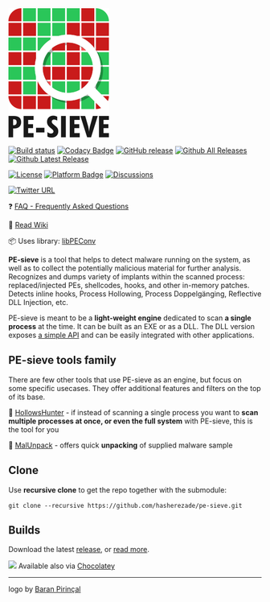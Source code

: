 <img src="./logo/PE-SIEVE_small.png" alt="">

[![Build status](https://ci.appveyor.com/api/projects/status/crlo8iyvi4bm80yp?svg=true)](https://ci.appveyor.com/project/hasherezade/pe-sieve)
[![Codacy Badge](https://api.codacy.com/project/badge/Grade/b75fd4d95bd94629879381241e4a7c02)](https://www.codacy.com/manual/hasherezade/pe-sieve?utm_source=github.com&amp;utm_medium=referral&amp;utm_content=hasherezade/pe-sieve&amp;utm_campaign=Badge_Grade)
[![GitHub release](https://img.shields.io/github/release/hasherezade/pe-sieve.svg)](https://github.com/hasherezade/pe-sieve/releases)
[![Github All Releases](https://img.shields.io/github/downloads/hasherezade/pe-sieve/total.svg)](https://github.com/hasherezade/pe-sieve/releases)
[![Github Latest Release](https://img.shields.io/github/downloads/hasherezade/pe-sieve/latest/total.svg)](https://github.com/hasherezade/pe-sieve/releases)

[![License](https://img.shields.io/badge/License-BSD%202--Clause-blue.svg)](https://github.com/hasherezade/pe-sieve/blob/master/LICENSE)
[![Platform Badge](https://img.shields.io/badge/Windows-0078D6?logo=windows)](https://github.com/hasherezade/pe-sieve)
[![Discussions](https://img.shields.io/badge/Ask%20me-anything-1abc9c.svg)](https://github.com/hasherezade/pe-sieve/discussions)

[![Twitter URL](https://img.shields.io/twitter/url/http/shields.io.svg?style=social)](https://twitter.com/intent/tweet?original_referer=https://github.com/hasherezade/pe-sieve&text=%23PEsieve%3A+an+open-source+process+scanner%2C+detecting+and+dumping+malicious+implants:%20https://github.com/hasherezade/pe-sieve)

❓ [FAQ - Frequently Asked Questions](https://github.com/hasherezade/pe-sieve/wiki/1.-FAQ)

📖 [Read Wiki](https://github.com/hasherezade/pe-sieve/wiki)

📦 Uses library: [libPEConv](https://github.com/hasherezade/libpeconv.git)

<b>PE-sieve</b> is a tool that helps to detect malware running on the system, as well as to collect the potentially malicious material for further analysis. Recognizes and dumps variety of implants within the scanned process: replaced/injected PEs, shellcodes, hooks, and other in-memory patches.<br/>
Detects inline hooks, Process Hollowing, Process Doppelgänging, Reflective DLL Injection, etc.

PE-sieve is meant to be a **light-weight engine** dedicated to scan **a single process** at the time. It can be built as an EXE or as a DLL. The DLL version exposes [a simple API](https://github.com/hasherezade/pe-sieve/wiki/5.-API) and can be easily integrated with other applications.

## PE-sieve tools family

There are few other tools that use PE-sieve as an engine, but focus on some specific usecases. They offer additional features and filters on the top of its base.

📌 [HollowsHunter](https://github.com/hasherezade/hollows_hunter) - if instead of scanning a single process you want to **scan multiple processes at once, or even the full system** with PE-sieve, this is the tool for you

📌 [MalUnpack](https://github.com/hasherezade/mal_unpack) - offers quick **unpacking** of supplied malware sample

## Clone

Use **recursive clone** to get the repo together with the submodule:

```console
git clone --recursive https://github.com/hasherezade/pe-sieve.git
```

## Builds

Download the latest [release](https://github.com/hasherezade/pe-sieve/releases), or [read more](https://github.com/hasherezade/pe-sieve/wiki/1.-FAQ#how-to-get-it).

![](https://community.chocolatey.org/favicon.ico) Available also via [Chocolatey](https://community.chocolatey.org/packages/pesieve)

<hr/>

logo by [Baran Pirinçal](https://github.com/baranpirincal)
